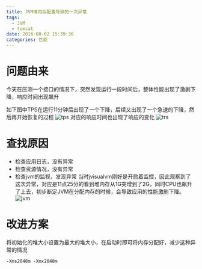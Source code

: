 ```yaml
---
title: JVM堆内存配置导致的一次异常
tags:
  - JVM
  - tomcat
date: 2016-08-02 15:39:30
categories: 性能
---
```


# 问题由来
今天在压测一个接口的情况下，突然发现运行一段时间后，整体性能出现了激剧下降，响应时间出现飙升

如下图中TPS在运行11分钟后出现了一个下降，后续又出现了一个急速的下降，然后再开始恢复的过程
![tps](http://www.jeffxue.cn/img/20160729_tps.png)
对应的响应时间也出现了响应的变化
![trs](http://www.jeffxue.cn/img/20160729_trs.png)

# 查找原因
- 检查应用日志，没有异常
- 检查资源情况，没有异常
- 检查jvm的监视，发现异常
当时jvisualvm刚好是开启着监控，因此观察到了这次异常，对应是11点25分的看到堆内存从1G突增到了2G，同时CPU也飙升了上去，初步断定JVM在分配内存的时候，会导致应用的性能激剧下降。
![jvm](http://www.jeffxue.cn/img/20160729_jvm.png)


# 改进方案
将初始化的堆大小设置为最大的堆大小，在启动时即可将内存分配好，减少这种异常的情况
```
-Xms2048m -Xmx2048m
```

